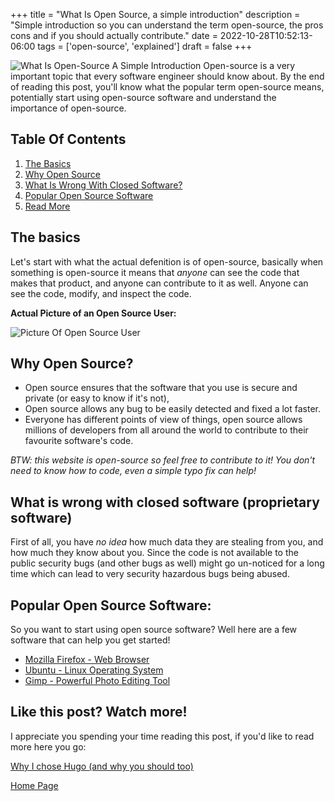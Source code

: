 +++
title = "What Is Open Source, a simple introduction"
description = "Simple introduction so you can understand the term open-source, the pros cons and if you should actually contribute."
date = 2022-10-28T10:52:13-06:00
tags = ['open-source', 'explained']
draft = false
+++

![What Is Open-Source A Simple Introduction](https://res.cloudinary.com/practicaldev/image/fetch/s--hU0iTueZ--/c_imagga_scale,f_auto,fl_progressive,h_420,q_auto,w_1000/https://dev-to-uploads.s3.amazonaws.com/uploads/articles/trvbkfz4x1qoutdh65zm.png)
Open-source is a very important topic that every software engineer should know about. By the end of reading this post, you'll know what the popular term open-source means, potentially start using open-source software and understand the importance of open-source.
<!--more-->

## Table Of Contents
1. [The Basics](#the-basics)
2. [Why Open Source](#why-open-source)
3. [What Is Wrong With Closed Software?](#what-is-wrong-with-closed-software-propietary-software)
4. [Popular Open Source Software](#popular-open-source-software)
5. [Read More](#like-this-post-watch-more)


## The basics
Let's start with what the actual defenition is of open-source, basically when something is open-source it means that *anyone* can see the code that makes that product, and anyone can contribute to it as well. Anyone can see the code, modify, and inspect the code. 


**Actual Picture of an Open Source User:**

![Picture Of Open Source User](https://media.giphy.com/media/Vp3ftHKvKpASA/giphy.gif)

## Why Open Source?
* Open source ensures that the software that you use is secure and private (or easy to know if it's not),
* Open source allows any bug to be easily detected and fixed a lot faster.
* Everyone has different points of view of things, open source allows millions of developers from all around the world to contribute to their favourite software's code.

*BTW: this website is open-source so feel free to contribute to it! You don't need to know how to code, even a simple typo fix can help!*

## What is wrong with closed software (proprietary software)
First of all, you have *no idea* how much data they are stealing from you, and how much they know about you. Since the code is not available to the public security bugs (and other bugs as well) might go un-noticed for a long time which can lead to very security hazardous bugs being abused.

## Popular Open Source Software:
So you want to start using open source software? Well here are a few software that can help you get started!
* [Mozilla Firefox - Web Browser](https://www.mozilla.org/en-US/firefox/new/)
* [Ubuntu - Linux Operating System](https://ubuntu.com/)
* [Gimp - Powerful Photo Editing Tool](https://www.gimp.org/)


## Like this post? Watch more!
I appreciate you spending your time reading this post, if you'd like to read more here you go:

[Why I chose Hugo (and why you should too)](https://the-net-blog.netlify.app/post/why-i-chose-hugo/)

[Home Page](https://the-net-blog.netlify.app)

